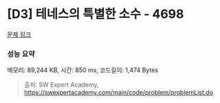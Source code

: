 # [D3] 테네스의 특별한 소수 - 4698 

[문제 링크](https://swexpertacademy.com/main/code/problem/problemDetail.do?contestProbId=AWRuoqCKkE0DFAXt) 

### 성능 요약

메모리: 89,244 KB, 시간: 850 ms, 코드길이: 1,474 Bytes



> 출처: SW Expert Academy, https://swexpertacademy.com/main/code/problem/problemList.do